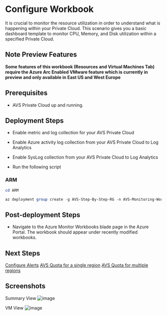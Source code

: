 # Configure Workbook

It is crucial to monitor the resource utilization in order to understand what is happening within your Private Cloud. This scenario gives you a basic dashboard template to monitor CPU, Memory, and Disk utilization within a specified Private Cloud.

## Note Preview Features

**Some features of this workbook (Resources and Virtual Machines Tab) require the Azure Arc Enabled VMware feature which is currently in preview and only available in East US and West Europe**

## Prerequisites

* AVS Private Cloud up and running.

## Deployment Steps

* Enable metric and log collection for your AVS Private Cloud

* Enable Azure activity log collection from your AVS Private Cloud to Log Analytics

* Enable SysLog collection from your AVS Private Cloud to Log Analytics

* Run the following script

### ARM

```powershell
cd ARM

az deployment group create -g AVS-Step-By-Step-RG -n AVS-Monitoring-Workbook -c -f "AVSWorkbook.deploy.json"
```

## Post-deployment Steps

* Navigate to the Azure Monitor Workbooks blade page in the Azure Portal. The workbook should appear under recently modified workbooks.

## Next Steps

[Configure Alerts](../AVS-Utilization-Alerts/)
[AVS Quota for a single region](../AVS-Workbook/avsquotaSingleRegion.md)
[AVS Quota for multiple regions](../AVS-Workbook/avsquotaMultiRegion.md)

## Screenshots

Summary View
![image](https://user-images.githubusercontent.com/50588165/186952640-4083c8c9-ef10-4147-ab0e-6e62716afbc2.png)

VM View
![image](https://user-images.githubusercontent.com/50588165/186345524-8db1a634-856f-4d8a-98a7-23641ab5ca7e.png)
